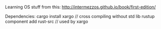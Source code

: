 Learning OS stuff from this: http://intermezzos.github.io/book/first-edition/


Dependencies:
	cargo install xargo // cross compiling without std lib
	rustup component add rust-src // used by xargo
